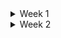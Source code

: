 <details>
<summary> Week 1 </summary>
<br>

# Python Week 1 Notes  
## Variables and Types
- variable is the basic unit of a program
- integers -> whole numbers
- floats -> decimal numbers
- complex numbers
- strings -> collection of characters, plus "+" used to concatenate strings.
- Booleans -> true or false

## Data structures
- allow for the storage of a list of values in a single variable.
  ### List
  - contains any data type
  - length function used to determine the length of the list
  ``` bash
  mylist = [ 1, 'list', true, []]

  len(mylist)
  ```

  ### Set
  - Similar to list but only contains unique elements
  - declared using curly braces
  - orde of elements not important
  ``` bash
  mylist = { 1, 2, 3, 4}
  ```

  ### Tuples
  - similar to list, but cannot be modified once declared.
  - useful when storing large amount of data

  ### Dictionary
  - is a collection of key-value pairs.
  - declared using curly braces
  - accessed using keys

## Operators
- are instructions that perform operations on variables and values
  ### Arithmetic
  - Addition (+), Multiplication (*), Division (/) *returns float*, modulus or Remainder (%)
  ### comparison
  - evaluates two variables or values and returns a boolean
  ### Logical
  - "and" , "or" , "not"
    
## Control flow
- if statement allows you to execute a block of code only if certain condition is met.
- else statement will be executed if condition is false.
- for loop is used to iterate over a list or an iterable objects

## Functions
- is like a machine that takes in inputs and produce output
- 'def' used to define functions
- 'return' used to specify output
- 'None' represent the absence of a value, and it is default return value for functions that explicitly does return anything

## Classes and Objects
- CLASSES
  - help label and organize related functions and atrributes
  - we define a class with uppercase letter name
  - we create an initialisation function that get called every time an instance of a class is created.

## Factorial exercise
```bash
def factorial(num):
    if type(num) is not int:
        return None
    if num < 0 :
        return None
    if num == 0:
        return 1
    if num%2 == 0:
        return num * factorial(num-1)
```

## 3. BASIC DATA TYPES
  ### Ints and Floats
  - we use int class to convert value to integer ( whole number)
  - converting from one type to another is called casting
  - Python does not round floats to integer when casting
  ``` bash
  Int(8.9) # outputs 8
  ```
  - round function can mitigate the approximation and rounding errors from floats calculations
  - The Int class
    - you can pass string and convert it to an integer
    - you can also pass a second arguments which represents a base of the first argument and the class will convert it from the given base to base 10

   ```bash
     Int('100') # outputs 100
     Int('100' , 2 ) # outputs 4
   ```
  - The Decimal class
    - you can pass in a value and decimal object will with decimal place for the given precision
    - good practise is to pass in a float as a string to prevent the float to be added all leading digits of the float. 
   ```bash
     getcontext().prec=2
     Decimal(1)/Decimal(3)  # outputs 0.33
     Decimal('3.14') # outputs 3.14
   ```

  ### Booleans
    - Integers anything except 0 is true, therefore float 0 and imaginary 0 is false
    - Strings anything other than empty string is true, therefore '' is false
    - Data structures empty list or dictionary is false,

   ### Strings
   - string slicing is taking a portion of a string and returning it e.g "My name is Iron-Man" string[0:7] *returns* My name
   - F-strings allows to insert variables and expression inside curly brackets in a string. e.g f'My Number is : {5}'
   - also with f-string we can do rounding and number formatting e.g f'Pi is: {math.pi:.2f}'    and    'Pi is: {}'.format(math.pi)

   ### Bytes
   - is a sequence of data
     ```bash
     Bytes(4) # creates empty bytes object 4b long
     smiley = Bytes('*emoji*', 'utf-8') # creates bytes object with data
     smiley.decode('utf-8') # decode function to turn a bytes object back into a string
     ```
     - Bytes objects are immutable(cannot be modified)


## 4. BASIC DATA STRUCTURES
  ### Lists
  - list slicing is same as string slicing
  - a third value can be used to control the step e.g mylist[start : end : step]
  - negative values is to step backwards through the list
  - to add item to end of list use append()
  - to insert item aat specific position use insert(*position, value*)
  - 2 ways to remove
    - remove() removes item based on value, no index
    - pop() removes and return item at the end of list
  - when we assign a list to a variable, the variable stores a reference to the list, if we modify the list through one variable, the changes will reflect in other variables that reference the same list.
  - For list changes on one list to another dont reflect we use copy() method

  ```python
  # Creating a list
  my_list = [1, 2, 3, 4, 5]
  my_list = list(range(0,6))  # using list class construtor

  # Accessing elements
  print(my_list[0])  # Output: 1
  print(my_list.get(0))  # Output: 1

  # Modifying elements
  my_list[1] = 10
  print(my_list)  # Output: [1, 10, 3, 4, 5]

  # Appending elements
  my_list.append(6)
  print(my_list)  # Output: [1, 10, 3, 4, 5, 6]
  my_list.insert(2, 3)
  print(my_list)  # Output: [1, 10, 3, 3, 4, 5, 6]

  # Removing elements
  my_list.remove(3)  
  print(my_list)  # Output: [1, 10, 3, 4, 5, 6]
  print(my_list.pop())  # Output: 6
  print(my_list)  # Output:  [1, 10, 3, 4, 5]
  ```

  ### sets
  - is defined using curly brackets
  - unordered collections of unique elements, mutable
  - also defined by passing any iterable object in the cinstructor
  - used to remove duplicates, as sets only contains unique values
  - you cannot access elements in a set using index or slicing
  - add elements using add() and remove using discard()
  ```python
  # Creating a set
  my_set = {1, 2, 3, 4, 5}  # curly brackets
  my_set = set([1, 2, 3, 4, 5]) # using constructor
  
  # Adding elements
  my_set.add(6)
  print(my_set)  # Output: {1, 2, 3, 4, 5, 6}
  
  # Removing elements
  my_set.remove(3)
  print(my_set)  # Output: {1, 2, 4, 5, 6}
  my_set.discard(4)
  print(my_set)  # Output: {1, 2, 5, 6}
  ```

  ### Tuples
  - declared with parentheses and are ordered
  - tuples are immutable( cannot be modified) that can store multiple elements
  - more memory effecient than lists
  - Tuples are suitable where the data should not be modified once defined.
  - the elements in the tuple cannot be added or removed once created. 
  ```python
  # Creating a tuple
  my_tuple = (1, 2, 3, 4, 5)
  my_tuple = tuple([1, 2, 4, 5, 6]) # Creating a Tuple with list by construtor

  # Accessing elements
  print(my_tuple[0])  # Output: 1

  # Tuple unpacking
  a, b, c, d, e = my_tuple
  print(c)  # Output: 3
  ```

  ### Dictionary
  - stores values in key : value pairs
  - values can be any data and duplicated, whreas keys cannot be repeated and must be immutable
  - resulting object for .keys() is immutable, to change this object, you need to convert it to a list
  ```python
  # Creating a dictionary
  my_dict = {'name': 'John', 'age': 25, 'country': 'USA'}

  # Accessing values
  print(my_dict['name'])  # Output: John
  print(my_dict.get('name'))  # Output: John

  # Modifying values
  my_dict['age'] = 26
  print(my_dict)  # Output: {'name': 'John', 'age': 26, 'country': 'USA'}
 
  # Adding new key-value pairs
  my_dict['occupation'] = 'Developer'
  print(my_dict)  # Output: {'name': 'John', 'age': 26, 'country': 'USA', 'occupation': 'Developer'}

  # Removing key-value pairs
  del my_dict['country']
  print(my_dict)  # Output: {'name': 'John', 'age': 26, 'occupation': 'Developer'}
  ```


  ### List Comprehensions
  - consists of square brackets cotaining the expression, which is executed for each element along the for loop to iterate over each element, while returning a copy of the list.
  - Syntax : *newCopyList = [ expression(element) for element in oldList if condition]*
  - it enables you to filter / apply functions to every item in a list.

  ```python
  numbers = [12, 13, 14,] 
  doubled = [x *2  for x in numbers] 
  print(doubled)  # Outputs [24, 26, 28]

  # with conditions or filters and nested
  list = [i for i in range(11) if i % 2 == 0] 
  print(list)  # Outputs [0, 2, 4, 6, 8, 10]

  myString= 'My Name is Ryan Mitchell. I live in Boston'
  cleanWord = [[word for word in sentence.split()] for sentence in myString.split('.') ]
  print(cleanWord)  # Outputs [['My', 'Name', 'is', 'Ryan', 'Mitchell'], ['I', 'live', 'in', 'Boston']]
  ```

  ### Dictionary and Comprehensions
  - used to create a new dictionary from an itearble structure
  - Syntax : *dict = { key:value for (key,value) in Iterable}*

  ```python
  # dict to represent keys and values
  original_dict = {'a': 1, 'b': 2, 'c': 3, 'd': 4} 
   
  # Inverting the dictionary using dictionary comprehension
  inverted_dict = {value: key for key, value in original_dict.items()}  
    
  print (inverted_dict)  # Outputs {1: 'a', 2: 'b', 3: 'c', 4: 'd'}

  sDict = {x.upper(): x*3 for x in 'coding '}
  print (sDict)  # Outputs {'O': 'ooo', 'N': 'nnn', 'I': 'iii', 'C': 'ccc', 'D': 'ddd', 'G': 'ggg'}
  
  # Python code to demonstrate dictionary 
  # comprehension using if.
  newdict = {x: x**3 for x in range(10) if x**3 % 4 == 0}
  print(newdict)  # Outputs {0: 0, 8: 512, 2: 8, 4: 64, 6: 216}
```


## 5. Basic Control Flow
  ### If and Else
  - are conditional statements, which decide the direction of the flow of program execution
  - if-statement is used to decide whether a certain block will be executed or not
  ```bash
      # if statement Syntax
      if condition:
        # Statements to execute if
        # condition is true

      # if-else statement Syntax
      if (condition):
        # Executes this block if
        # condition is true
      else:
        # Executes this block if
        # condition is false

      # if-elif-else Syntax
      if (condition):
        statement
      elif (condition):
        statement
      .
      .
      else:
        statement
  ```

   ### While
   - is used to execute a block of statements repeatedly until the condition is meet.
   - when the condition becomes false, the line immediately after the loop is executed
   ```bash
      # Syntax of While loop
       while expression:
          statement(s)
   ```
   - break statement will exit the loop and move to next line of code outside the loop
   
   ```bash
      # break statement     
      # break the loop as soon it sees 'e'
      i = 0
      a = 'geek'
  
      while i < len(a): 
        if a[i] == 'e' : 
          i += 1
          break
          
        print('Current Letter :', a[i]) 
        i += 1

   ```
   - *Outputs* -> Current Letter : g
     
   - continue statement will skip over any lines within the loop that comes after it and jump back to loop to start the next iteration
  ```bash
      # continue statement           
      # Prints all letters except 'e' 
      i = 0
      a = 'geek' 
      while i < len(a): 
        if a[i] == 'e': 
          i += 1
          continue
          
        print('Current Letter :', a[i]) 
        i += 1
   ```
   - *Outputs* -> Current Letter : g
                  Current Letter : k

  ### For Loop
  - it is used for iterating over an iterable like String, Tuple, List, Set, or Dictionary
  ```bash
   # for loop syntax
   for var in iterable:
    # statements
  ```
</details>


<details>
<summary> Week 2 </summary>
<br>

# Python Week 2 Notes - Fundamentals
## 1. Basic Functions
  ### Functions
  - is a block of statements to return a specific task.
  - composed of a name and parameters, denoted by def keyword
  - Function Syntax - *def function_name(parameters):*
  - types of function arguments
    - named parameters ( Default arguments), positional arguments and *args and **kwargs

  ### Name parameters
  - is parameter that assumes a default value if value is not provided in then function call for that argument.
  - Onced a function has default argument, all the arguments to its right must also have default values.

  ### *args
  - is used to pass a variable number of arguments to a function.
  - uses the asterisk symbol(*) before the argument name to create a pointer to the inputted variables.
  - Syntax : def function_name( *args ):

  ### **kwargs
  - is used to pass through keyword arguments
  - a keyword argument is where you provide a name to the variable as you pass it into function.
  - printing kwargs to see that the keyword arguments are stored in a dictionary, because keyword arguments have keys and values passed in any order.
  - 

  ### Variable and scope
  - locals function
    - allows us to access all varibles within a python function returns a dictionary.
    - cannot reference a variable outside its scope and cannot modify the data of variable
  - globals function
    - returns the dictionary of all gloabal variables
    - we can also change the value of global variables using globals function.

  ### Functions as variables

## Classes and Objects Fundamentals
  - An Object is an instance of a class, A class is a blueprint while an instance is a copy of a class with actual values.
  ```python
  class Dog:
    attr1 = "mammal"
    attr2 = "dog"

    # A sample method
    def fun(self):
        print("I'm a", self.attr1)
        print("I'm a", self.attr2)

  Rodger = Dog()
  print(Rodger.attr1) # Outputs mammal
  Rodger.fun()  # Outputs I'm a mammal
                #         I'm a dog
  ```  
  ### Static Attributes
  - also called class variable

  ### Python Inheritance
  - allows us to define a class to inherit all the methods and properties from another class
  - the inheritance process happens automatically when child class is created.
  - if the child class defines an attribute/method the same as parent class, the child will overwrite the parent's version.



## 3. Error Handling Fundamentals
  ### Handling errors and Exceptions
  - Try and except statements are used to catch and handle exceptions in python.
  - Syntax
  ```python
  try:
      # Some Code....  
  except:
      # Handling of exception (if required)
  else:
      # execute if no exception
  finally:
      # Some code .....(always executed)
  ```

  
  
</details>
